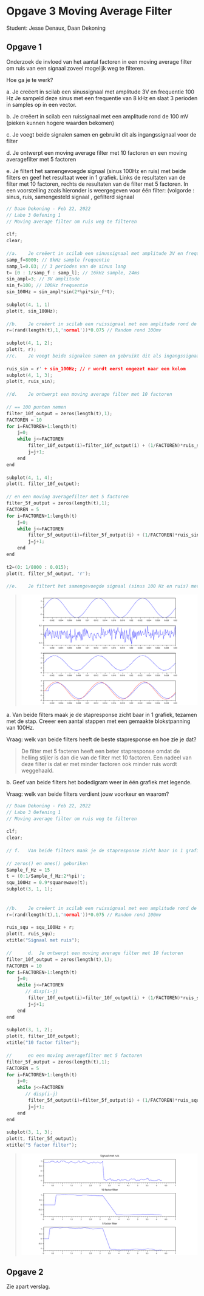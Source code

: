 # Opgave 3 Moving Average Filter

Student: Jesse Denaux, Daan Dekoning

## Opgave 1

Onderzoek de invloed van het aantal factoren in een moving average filter om ruis van een signaal zoveel mogelijk weg te filteren.

Hoe ga je te werk?

a. Je creëert in scilab een sinussignaal met amplitude 3V en frequentie 100 Hz Je sampeld deze sinus met een frequentie van 8 kHz en slaat 3 perioden in samples op in een vector.

b.  Je creëert in scilab een ruissignaal met een amplitude rond de 100 mV (pieken kunnen hogere waarden bekomen) 

c. Je voegt beide signalen samen en gebruikt dit als ingangssignaal voor de filter

d. Je ontwerpt een moving average filter met 10 factoren en een moving averagefilter met 5 factoren

e. Je filtert het samengevoegde signaal (sinus 100Hz en ruis) met beide filters en geef het resultaat weer in 1 grafiek.  Links de resultaten van de filter met 10 factoren, rechts de resultaten van de filter met 5 factoren.  In een voorstelling zoals hieronder is weergegeven voor één filter: (volgorde : sinus, ruis, samengesteld signaal , gefilterd signaal

```cpp
// Daan Dekoning - Feb 22, 2022
// Labo 3 Oefening 1
// Moving average filter om ruis weg te filteren

clf;
clear;

//a.    Je creëert in scilab een sinussignaal met amplitude 3V en frequentie 100 Hz Je sampeld deze sinus met een frequentie van 8 kHz en slaat 3 perioden in samples op in een vector.
samp_f=8000; // 8kHz sample frequentie
samp_l=0.03; // 3 periodes van de sinus lang
t= [0 : 1/samp_f : samp_l]; // 16kHz sample, 24ms
sin_ampl=3; // 3V amplitude
sin_f=100; // 100Hz frequentie
sin_100Hz = sin_ampl*sin(2*%pi*sin_f*t);

subplot(4, 1, 1)
plot(t, sin_100Hz);

//b.    Je creëert in scilab een ruissignaal met een amplitude rond de 100 mV (pieken kunnen hogere waarden bekomen)  
r=(rand(length(t),1,'normal'))*0.075 // Random rond 100mv

subplot(4, 1, 2);
plot(t, r);
//c.    Je voegt beide signalen samen en gebruikt dit als ingangssignaal voor de filter

ruis_sin = r' + sin_100Hz; // r wordt eerst omgezet naar een kolom
subplot(4, 1, 3);
plot(t, ruis_sin);

//d.    Je ontwerpt een moving average filter met 10 factoren 

// == 100 punten nemen
filter_10f_output = zeros(length(t),1);
FACTOREN = 10
for i=FACTOREN+1:length(t)
    j=0;
    while j<=FACTOREN
        filter_10f_output(i)=filter_10f_output(i) + (1/FACTOREN)*ruis_sin(i-j);
        j=j+1;
    end
end

subplot(4, 1, 4);
plot(t, filter_10f_output);

// en een moving averagefilter met 5 factoren
filter_5f_output = zeros(length(t),1);
FACTOREN = 5
for i=FACTOREN+1:length(t)
    j=0;
    while j<=FACTOREN
        filter_5f_output(i)=filter_5f_output(i) + (1/FACTOREN)*ruis_sin(i-j);
        j=j+1;
    end
end

t2=(0: 1/8000 : 0.015);
plot(t, filter_5f_output, 'r');

//e.    Je filtert het samengevoegde signaal (sinus 100 Hz en ruis) met beide filters en geef het resultaat weer in 1 grafiek.  Links de resultaten van de filter met 10 factoren, rechts de resultaten van de filter met 5 factoren.  In een voorstelling zoals hieronder is weergegeven voor één filter: (volgorde : sinus, ruis, samengesteld signaal , gefilterd signaal
```

> ![01_ruis-wegfilteren.svg](./01_ruis-wegfilteren.svg)

a. Van beide filters maak je de stapresponse zicht baar in 1 grafiek, tezamen met de stap.  Creeer een aantal stappen met een gemaakte blokstpanning van 100Hz. 

Vraag: welk van beide filters heeft de beste stapresponse en hoe zie je dat?

> De filter met 5 facteren heeft een beter stapresponse omdat de helling stijler is dan die van de filter met 10 factoren. Een nadeel van deze filter is dat er met minder factoren ook minder ruis wordt weggehaald. 

b. Geef van beide filters het bodedigram weer in één grafiek met legende.

Vraag: welk van beide filters verdient jouw voorkeur en waarom?

> 

```cpp
// Daan Dekoning - Feb 22, 2022
// Labo 3 Oefening 1
// Moving average filter om ruis weg te filteren

clf;
clear;

// f.	Van beide filters maak je de stapresponse zicht baar in 1 grafiek, tezamen met de stap.  Creeer een aantal stappen met een gemaakte blokstpanning van 100 Hz.  

// zeros() en ones() geburiken
Sample_f_Hz = 15
t = (0:1/Sample_f_Hz:2*%pi)';
squ_100Hz = 0.9*squarewave(t);
subplot(3, 1, 1);


//b.	Je creëert in scilab een ruissignaal met een amplitude rond de 100 mV (pieken kunnen hogere waarden bekomen)  
r=(rand(length(t),1,'normal'))*0.075 // Random rond 100mv

ruis_squ = squ_100Hz + r;
plot(t, ruis_squ);
xtitle("Signaal met ruis");

//      d.	Je ontwerpt een moving average filter met 10 factoren 
filter_10f_output = zeros(length(t),1);
FACTOREN = 10
for i=FACTOREN+1:length(t)
    j=0;
    while j<=FACTOREN
       // disp(i-j)
        filter_10f_output(i)=filter_10f_output(i) + (1/FACTOREN)*ruis_squ(i-j);
        j=j+1;
    end
end

subplot(3, 1, 2);
plot(t, filter_10f_output);
xtitle("10 factor filter");

//      en een moving averagefilter met 5 factoren
filter_5f_output = zeros(length(t),1);
FACTOREN = 5
for i=FACTOREN+1:length(t)
    j=0;
    while j<=FACTOREN
       // disp(i-j)
        filter_5f_output(i)=filter_5f_output(i) + (1/FACTOREN)*ruis_squ(i-j);
        j=j+1;
    end
end

subplot(3, 1, 3);
plot(t, filter_5f_output);
xtitle("5 factor filter");
```

> ![01_ruis-wegfilteren-staprespons.svg](./01_ruis-wegfilteren-staprespons.svg)



## Opgave 2

Zie apart verslag.